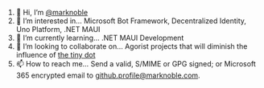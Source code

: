 1. 👋 Hi, I’m [@marknoble](https://keybase.io/mnoble)
2. 👀 I’m interested in… Microsoft Bot Framework, Decentralized Identity, Uno Platform, .NET MAUI
3. 🌱 I’m currently learning… .NET MAUI Development
4. 💞️ I’m looking to collaborate on… Agorist projects that will diminish the influence of [the tiny dot](https://www.youtube.com/watch?v=H6b70TUbdfs)
5. 📫 How to reach me… Send a valid, S/MIME or GPG signed; or Microsoft 365 encrypted email to [github.profile@marknoble.com](mailto:github.profile@marknoble.com).

<!---
marknoble/marknoble is a ✨ special ✨ repository because its `README.md` (this file) appears on your GitHub profile.
You can click the Preview link to take a look at your changes.
--->
